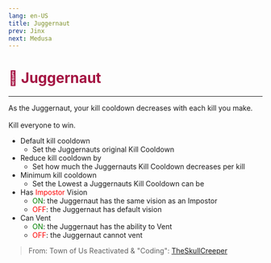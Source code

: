 ```yaml
---
lang: en-US
title: Juggernaut
prev: Jinx
next: Medusa
---
```


# <font color="#a41342">💪 <b>Juggernaut</b></font> <Badge text="Killing" type="tip" vertical="middle"/>
---

As the Juggernaut, your kill cooldown decreases with each kill you make.<br><br>
Kill everyone to win.
* Default kill cooldown
  * Set the Juggernauts original Kill Cooldown
* Reduce kill cooldown by
  * Set how much the Juggernauts Kill Cooldown decreases per kill
* Minimum kill cooldown
  * Set the Lowest a Juggernauts Kill Cooldown can be
* Has <font color=red>Impostor</font> Vision
  * <font color=green>ON</font>: the Juggernaut has the same vision as an Impostor
  * <font color=red>OFF</font>: the Juggernaut has default vision
* Can Vent
  * <font color=green>ON</font>: the Juggernaut has the ability to Vent
  * <font color=red>OFF</font>: the Juggernaut cannot vent

> From: Town of Us Reactivated & "Coding": [TheSkullCreeper](https://github.com/Loonie-Toons)
